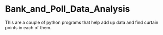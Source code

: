 # Bank_and_Poll_Data_Analysis

This are a couple of python programs that help add up data and find curtain points in each of them.
